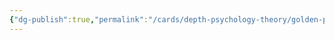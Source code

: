 ```yaml
---
{"dg-publish":true,"permalink":"/cards/depth-psychology-theory/golden-pair/","created":"2023-01-20T11:36:32.921+01:00","updated":"2023-01-20T11:36:51.652+01:00"}
---
```


